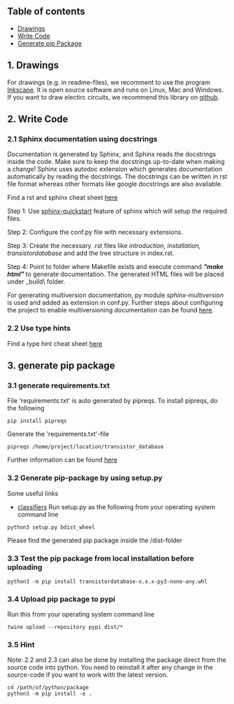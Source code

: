 ## Table of contents
* [Drawings](#1-dawings)
* [Write Code](#2-write-code)
* [Generate pip Package](#3-generate-pip-package)

## 1. Drawings
For drawings (e.g. in readme-files), we recomment to use the program [Inkscape](https://inkscape.org/). It is open source software and runs on Linux, Mac and Windows. If you want to draw electirc circuits, we recommend this library on [github](https://github.com/upb-lea/Inkscape_electric_Symbols).

## 2. Write Code

### 2.1 Sphinx documentation using docstrings
Documentation is generated by Sphinx, and Sphinx reads the docstrings inside the code. Make sure to keep the docstrings up-to-date when making a change!
Sphinx uses autodoc extension which generates documentation automatically by reading the docstrings.
The docstrings can be written in rst file format whereas other formats like google docstrings are also available.

Find a rst and sphinx cheat sheet [here](https://sphinx-tutorial.readthedocs.io/cheatsheet/)

Step 1: Use [sphinx-quickstart](https://www.sphinx-doc.org/en/master/man/sphinx-quickstart.html) feature of sphinx which will setup the required files.

Step 2: Configure the conf.py file with necessary extensions.

Step 3: Create the necessary .rst files like _introduction, installation, transistordatabase_ and add the tree structure in index.rst.

Step 4: Point to folder where Makefile exists and execute command _**"make html"**_ to generate documentation. The generated HTML files will be placed under _build\ folder.

For generating multiversion documentation, py module _sphinx-multiversion_ is used and added as extension in conf.py.
Further steps about configuring the project to enable multiversioning documentation can be found [here](https://holzhaus.github.io/sphinx-multiversion/master/quickstart.html).


### 2.2 Use type hints
Find a type hint cheat sheet [here](https://mypy.readthedocs.io/en/stable/cheat_sheet_py3.html)

## 3. generate pip package

### 3.1 generate requirements.txt
File 'requirements.txt' is auto generated by pipreqs. To install pipreqs, do the following
```
pip install pipreqs
```
Generate the 'requirements.txt'-file
```
pipreqs /home/project/location/transistor_database
```
Further information can be found [here](https://pypi.org/project/pipreqs/)

### 3.2 Generate pip-package by using setup.py
Some useful links
 * [classifiers](https://pypi.org/classifiers/)
Run setup.py as the following from your operating system command line
```
python3 setup.py bdist_wheel 
```
Please find the generated pip package inside the /dist-folder

### 3.3 Test the pip package from local installation before uploading 
```
python3 -m pip install transistordatabase-x.x.x-py3-none-any.whl  
```

### 3.4 Upload pip package to pypi
Run this from your operating system command line
```
twine upload --repository pypi dist/* 
```

### 3.5 Hint
Note: 2.2 and 2.3 can also be done by installing the package direct from the source code into python. You need to reinstall it after any change in the source-code if you want to work with the latest version.
```
cd /path/of/python/package
python3 -m pip install -e .
```

 
